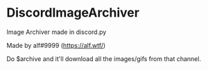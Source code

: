 # DiscordImageArchiver
Image Archiver made in discord.py

Made by alf#9999 (https://alf.wtf/)

Do $archive <channel id> and it'll download all the images/gifs from that channel.

